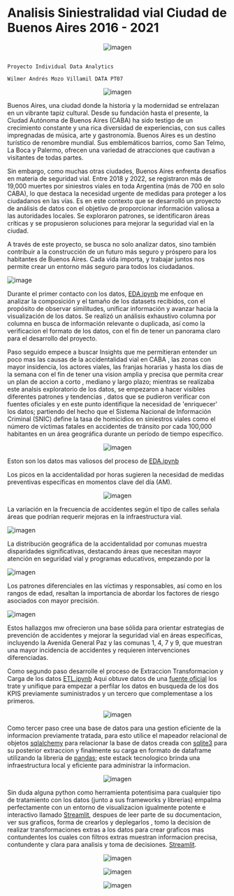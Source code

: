 # Analisis Siniestralidad vial Ciudad de Buenos Aires 2016 - 2021

<div style="text-align:center">
  <img src="https://github.com/AndresMozo1/secondHenry/assets/76072127/845b4f74-225d-4d98-a306-b98d780d9fdd" alt="imagen" />
</div>

## 
    Proyecto Individual Data Analytics

    Wilmer Andrés Mozo Villamil DATA PT07

<div style="text-align:center">
  <img src="https://github.com/AndresMozo1/secondHenry/assets/76072127/f95b8b0f-8cb2-4a1a-b10d-b64caffcd10a" alt="imagen" />
</div>

Buenos Aires, una ciudad donde la historia y la modernidad se entrelazan en un vibrante tapiz cultural. Desde su fundación hasta el presente, la Ciudad Autónoma de Buenos Aires (CABA) ha sido testigo de un crecimiento constante y una rica diversidad de experiencias, con sus calles impregnadas de música, arte y gastronomía. Buenos Aires es un destino turístico de renombre mundial. Sus emblemáticos barrios, como San Telmo, La Boca y Palermo, ofrecen una variedad de atracciones que cautivan a visitantes de todas partes.

Sin embargo, como muchas otras ciudades, Buenos Aires enfrenta desafíos en materia de seguridad vial. Entre 2018 y 2022, se registraron más de 19,000 muertes por siniestros viales en toda Argentina (más de 700 en solo CABA), lo que destaca la necesidad urgente de medidas para proteger a los ciudadanos en las vías. Es en este contexto que se desarrolló un proyecto de análisis de datos con el objetivo de proporcionar información valiosa a las autoridades locales. Se exploraron patrones, se identificaron áreas críticas y se propusieron soluciones para mejorar la seguridad vial en la ciudad.

A través de este proyecto, se busca no solo analizar datos, sino también contribuir a la construcción de un futuro más seguro y próspero para los habitantes de Buenos Aires. Cada vida importa, y trabajar juntos nos permite crear un entorno más seguro para todos los ciudadanos.

![image](https://github.com/AndresMozo1/secondHenry/assets/76072127/caa3f74b-56f4-484d-a259-bf58cbd44e4a)

Durante el  primer contacto con los datos, [EDA.ipynb](https://github.com/AndresMozo1/secondHenry/blob/master/EDA.ipynb) me enfoque en analizar la composición y el tamaño de los datasets recibidos, con el propósito de observar similitudes, unificar información y avanzar hacia la visualización de los datos. Se realizó un análisis exhaustivo columna por columna en busca de información relevante o duplicada, así como la verificacion el formato de los datos, con el fin de tener un panorama claro para el desarrollo del proyecto.

Paso seguido empece a buscar Insights que me permitieran entender un poco mas las causas de la accidentalidad vial en CABA , las zonas con mayor insidencia, los actores viales, las franjas horarias y hasta los dias de la semana con el fin de tener una vision amplia y precisa que permita crear un plan de accion a corto , mediano y largo plazo; mientras se realizaba este analsis exploratorio de los datos, se empezaron a hacer visibles diferentes patrones y tendencias , datos que se pudieron verificar con fuentes oficiales y en este punto identifique la necesidad de 'enriquecer' los datos; partiendo del hecho que  el Sistema Nacional de Información Criminal (SNIC) define la tasa de homicidios en siniestros viales como el número de víctimas fatales en accidentes de tránsito por cada 100,000 habitantes en un área geográfica durante un período de tiempo específico.

<p align='center'>
  <img src="https://github.com/AndresMozo1/secondHenry/assets/76072127/9a7c0ec6-016a-449d-a32a-665ecdc5a6f8" alt="imagen" />
<p>

Eston son los datos mas valiosos del proceso de [EDA.ipynb](https://github.com/AndresMozo1/secondHenry/blob/master/EDA.ipynb)

Los picos en la accidentalidad por horas sugieren la necesidad de medidas preventivas específicas en momentos clave del día (AM).

<p align='center'>
  <img src="https://github.com/AndresMozo1/secondHenry/assets/76072127/c7912477-b444-4aca-8f2e-71e4aac03843" alt="imagen" />
<p>

La variación en la frecuencia de accidentes según el tipo de calles señala áreas que podrían requerir mejoras en la infraestructura vial.

<p allign='center'>
  <img src="https://github.com/AndresMozo1/secondHenry/assets/76072127/e52f80b5-8c16-4ab2-b7d1-a7c80e43a77b" alt="imagen" />
<p>

La distribución geográfica de la accidentalidad por comunas muestra disparidades significativas, destacando áreas que necesitan mayor atención en seguridad vial y programas educativos, empezando por la

<p allign='center'>
  <img src="https://github.com/AndresMozo1/secondHenry/assets/76072127/86d0dda6-3245-4b5f-9022-d0127428b7da" alt="imagen" />
<p>

Los patrones diferenciales en las víctimas y responsables, así como en los rangos de edad, resaltan la importancia de abordar los factores de riesgo asociados con mayor precisión.

<p allign='center'>
  <img src="https://github.com/AndresMozo1/secondHenry/assets/76072127/7c5dd3fc-79e9-4164-9667-d62639c40639" alt="imagen" />
<p>

Estos hallazgos mw ofrecieron una base sólida para orientar estrategias de prevención de accidentes y mejorar la seguridad vial en áreas específicas, incluyendo la Avenida General Paz y las comunas 1, 4, 7 y 9, que muestran una mayor incidencia de accidentes y requieren intervenciones diferenciadas.

Como segundo paso desarrolle el proceso de Extraccion Transformacion y Carga de los datos [ETL.ipynb](https://github.com/AndresMozo1/secondHenry/blob/master/ETL.ipynb) Aqui obtuve datos de una [fuente oficial](https://www.indec.gob.ar/indec/web/Nivel4-Tema-2-41-165)  los trate y unifique para empezar a perfilar los datos en busqueda de los dos KPIS previamente suministrados y un tercero que complementase a los primeros.

<p align='center'>
  <img src="https://github.com/AndresMozo1/secondHenry/assets/76072127/6dee670f-3511-41ce-b026-2a67bb0f4bef" alt="imagen" />
</p>

Como tercer paso cree una base de datos para una gestion eficiente de la informacion previamente tratada, para esto utilice el mapeador relacional de objetos [sqlalchemy](https://www.sqlalchemy.org/) para relacionar la base de datos creada con [sqlite3](https://www.sqlite.org/) para su posterior extraccion y finalmente su carga en formato de dataframe utilizando la libreria de [pandas](https://pandas.pydata.org/); este estack tecnologico brinda una infraestructura local y eficiente para administrar la informacion.

<p align='center'>
  <img src="https://github.com/AndresMozo1/secondHenry/assets/76072127/e69c59e3-41b9-4954-a682-50f042dadb02" alt="imagen" />
</p>

Sin duda alguna python como herramienta potentisima para cualquier tipo de tratamiento con los datos (junto a sus frameworks y librerias) empalma perfectamente con  un entorno de visualizacion igualmente potente e interactivo llamado [Streamlit](https://streamlit.io/), despues de leer parte de su documentacion, ver sus graficos, forma de crearlos y deplegarlos , tomo la decision de realizar transformaciones extras a los datos para crear graficos mas contundentes los cuales con filtros extras muestran informacion precisa, contundente y clara para analisis y toma de decisiones. [Streamlit](https://streamlit.io/).

<p align='center'>
  <img src="https://github.com/AndresMozo1/secondHenry/assets/76072127/16c87a22-12fe-433a-9a9c-a292185ed129" alt="imagen" />
</p>

<p align='center'>
  <img src="https://github.com/AndresMozo1/secondHenry/assets/76072127/38e6e450-d215-4a1a-af77-aee195b6b6c6" alt="imagen" />
</p>

<p align='center'>
  <img src="https://github.com/AndresMozo1/secondHenry/assets/76072127/57806263-497c-4efe-863e-56082537a4bb" alt="imagen" />
</p>
